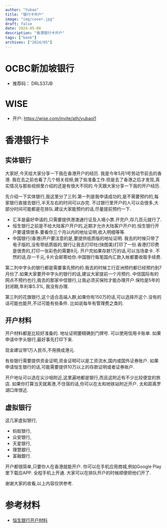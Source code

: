 ```yaml
---
author: "Yubao"
title: "银行卡开户"
image: "img/cover.jpg"
draft: false
date: 2024-05-08
description: "香港银行卡开户"
tags: ["bank"]
archives: ["2024/05"]
---
```


# OCBC新加坡银行

- 推荐码： DRLS37JB

# WISE

- 开户: https://wise.com/invite/ath/yubaol1


# 香港银行卡

## 实体银行

大家好,今天给大家分享一下我在香港开户的经历. 我是今年5月1号劳动节前去的香港. 我在去之前也看了几个相关视频,做了些准备工作.但是去了香港之后才发现,真实情况与那些视频里介绍的还是有很大不同的.今天跟大家分享一下我的开户经历.


先介绍一下实体银行,我这里分了三列.第一列是我申请成功的,是不需要预约的,每家银行直接去银行,半天左右的时间可以办完. 不过银行里开户的人可以会很多,大部分时间可能都是在排队.建议大家能预约的话,尽量提前预约一下.

- 汇丰是最好申请的,只需要提供港澳通行证及入境小票.开完户,存几百元就行了.
- 恒生银行之前是不给大陆客户开户的,近期才允许大陆客户开户的.恒生银行开户要谨慎很多.要看你三个月以内的地址证明,收入明细等等.
- 中国银行(香港)开户要注意的是,要提供纸质版的地址证明. 我去的时候只带了电子版的,没有带纸质版的,银行让我去打印社(快图美)打印了一份.香港打印费是很贵的,打印一张彩色的需要8元. 开户完如果存款1万的话,可以当场拿卡. 不然的话,存一千元,卡片会邮寄给你.中国银行每笔国内汇款入帐都要收取手续费.

第二列中字头的银行都是需要事先预约的.我去的时候工行亚洲预约都已经预约到7月份了.如果大家要开中字头的银行的话,建议大家提前一个月预约.
中信国际有的网点不预约也行,我去的那家中信银行,让我必须买保险才能办理开户.保险是5年的封闭期,年利率5.3%, 我没有办理.


第三列的花旗银行,这个适合高端人群,如果你有150万的话,可以选择开这个.没有的话可能也能开,不过可能有些条件. 比如说每年有管理费之类的.

## 开户材料

开户材料都是比较好准备的. 地址证明要精确到门牌号. 可以使用信用卡账单. 如果申请中字头银行,最好事先打印下来.

现金建议带1万人民币,不用换成港元.

有些银行需要提供资金证明,资金证明可以是工资流水,国内或国外证券账户. 如果申请恒生银行的话,可能需要提供10万以上的存款证明或者证券账户. 

开户地址可以选在尖沙咀附近,这里遍地都是银行,而且这附近有不少比较便宜的旅店.
如果你打算当天就离港,不住宿的话,你可以在太和地铁站附近开户. 太和距离罗湖口岸很近.

## 虚拟银行

这几家虚拟银行,
- 蚂蚁银行,
- 众安银行,
- 天星银行,
- 理慧銀行,
- 富融銀行. 

开户都很简单,只要你人在香港就能开户. 你可以在手机应用商城,例如Google Play里下载应APP. 全程手机上开通. 大家可以在排队开户的时候顺便把他们开了.

谢谢大家的收看,以上内容仅供参考.

# 参考材料

- [恒生银行开户材料](chrome-extension://mhnlakgilnojmhinhkckjpncpbhabphi/pages/pdf/web/viewer.html?file=https%3A%2F%2Fwww.hangsengbank.com%2Fcontent%2Fdam%2Fhase%2Fzh_hk%2Fpersonal%2Fbanking-services%2Fpdf%2Faccount_opening_document_checklist.pdf)

